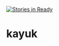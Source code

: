 [![Stories in Ready](https://badge.waffle.io/kaylfc/kayuk.png?label=ready&title=Ready)](https://waffle.io/kaylfc/kayuk)
# kayuk